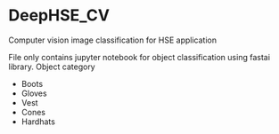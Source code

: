 # DeepHSE_CV
Computer vision image classification for HSE application

File only contains jupyter notebook for object classification using fastai library.
Object category
- Boots
- Gloves
- Vest
- Cones
- Hardhats
